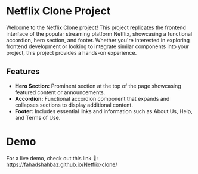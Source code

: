 # Netflix Clone Project

Welcome to the Netflix Clone project! This project replicates the frontend interface of the popular streaming platform Netflix, showcasing a functional accordion, hero section, and footer. Whether you're interested in exploring frontend development or looking to integrate similar components into your project, this project provides a hands-on experience.

## Features

- **Hero Section:** Prominent section at the top of the page showcasing featured content or announcements.
- **Accordion:** Functional accordion component that expands and collapses sections to display additional content.
- **Footer:** Includes essential links and information such as About Us, Help, and Terms of Use.

# Demo
For a live demo, check out this link 🔗: https://fahadshahbaz.github.io/Netflix-clone/

